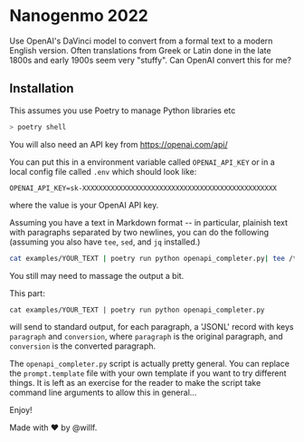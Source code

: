 # Nanogenmo 2022

Use OpenAI's DaVinci model to convert from a formal text to a modern English version. Often translations from Greek or Latin done in the late 1800s and early 1900s seem very "stuffy". Can OpenAI convert this for me?

## Installation

This assumes you use Poetry to manage Python libraries etc

```bash
> poetry shell
```

You will also need an API key from https://openai.com/api/

You can put this in a environment variable called `OPENAI_API_KEY` or in a local config file called `.env` which should look like:

```
OPENAI_API_KEY=sk-XXXXXXXXXXXXXXXXXXXXXXXXXXXXXXXXXXXXXXXXXXXXXXXX
```

where the value is your OpenAI API key.

Assuming you have a text in Markdown format -- in particular, plainish text with paragraphs separated by two newlines, you can do the following (assuming you also have `tee`, `sed`, and `jq` installed.)

```bash
cat examples/YOUR_TEXT | poetry run python openapi_completer.py| tee /tmp/juliet.json | jq  -r .conversion | sed G | cat -s > YOUR_CONVERTED_TEXT
```

You still may need to massage the output a bit.

This part:

```
cat examples/YOUR_TEXT | poetry run python openapi_completer.py
```

will send to standard output, for each paragraph, a 'JSONL' record with keys `paragraph` and `conversion`, where `paragraph` is the original paragraph, and `conversion` is the converted paragraph.

The `openapi_completer.py` script is actually pretty general. You can replace the `prompt.template` file with your own template if you want to try different things. It is left as an exercise for the reader to make the script take command line arguments to allow this in general...

Enjoy!

Made with :heart: by @willf.

